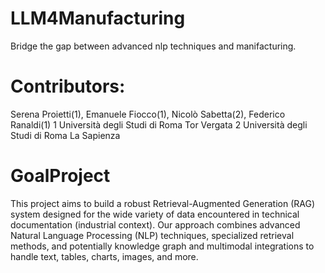 # LLM4Manufacturing
Bridge the gap between advanced nlp techniques and manifacturing.
# Contributors:
Serena Proietti(1), Emanuele Fiocco(1), Nicolò Sabetta(2), Federico Ranaldi(1)
1 Università degli Studi di Roma Tor Vergata
2 Università degli Studi di Roma La Sapienza

# GoalProject
This project aims to build a robust Retrieval-Augmented Generation (RAG) system designed for the wide variety of data encountered in technical documentation (industrial context). Our approach combines advanced Natural Language Processing (NLP) techniques, specialized retrieval methods, and potentially knowledge graph and multimodal integrations to handle text, tables, charts, images, and more.

